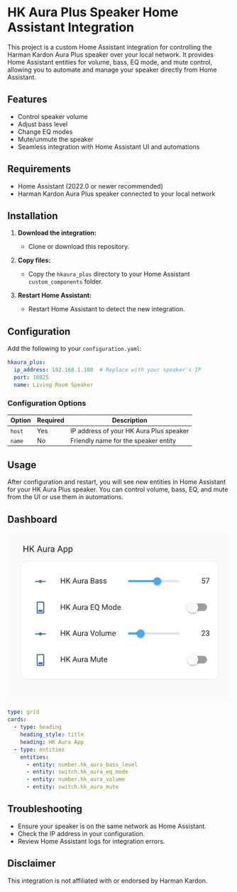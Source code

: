 # HK Aura Plus Speaker Home Assistant Integration

This project is a custom Home Assistant integration for controlling the Harman Kardon Aura Plus speaker over your local network. It provides Home Assistant entities for volume, bass, EQ mode, and mute control, allowing you to automate and manage your speaker directly from Home Assistant.

## Features

- Control speaker volume
- Adjust bass level
- Change EQ modes
- Mute/unmute the speaker
- Seamless integration with Home Assistant UI and automations

## Requirements

- Home Assistant (2022.0 or newer recommended)
- Harman Kardon Aura Plus speaker connected to your local network

## Installation

1. **Download the integration:**
    - Clone or download this repository.

2. **Copy files:**
    - Copy the `hkaura_plus` directory to your Home Assistant `custom_components` folder.

3. **Restart Home Assistant:**
    - Restart Home Assistant to detect the new integration.

## Configuration

Add the following to your `configuration.yaml`:

```yaml
hkaura_plus:
  ip_address: 192.168.1.100  # Replace with your speaker's IP
  port: 10025
  name: Living Room Speaker
```

### Configuration Options

| Option | Required | Description |
|--------|----------|-------------|
| `host` | Yes      | IP address of your HK Aura Plus speaker |
| `name` | No       | Friendly name for the speaker entity    |

## Usage

After configuration and restart, you will see new entities in Home Assistant for your HK Aura Plus speaker. You can control volume, bass, EQ, and mute from the UI or use them in automations.

## Dashboard 

![HK Aura Plus Speaker](img/HA_HK_Aura_App.png)

```yaml
type: grid
cards:
  - type: heading
    heading_style: title
    heading: HK Aura App
  - type: entities
    entities:
      - entity: number.hk_aura_bass_level
      - entity: switch.hk_aura_eq_mode
      - entity: number.hk_aura_volume
      - entity: switch.hk_aura_mute
```

## Troubleshooting

- Ensure your speaker is on the same network as Home Assistant.
- Check the IP address in your configuration.
- Review Home Assistant logs for integration errors.

## Disclaimer

This integration is not affiliated with or endorsed by Harman Kardon.

